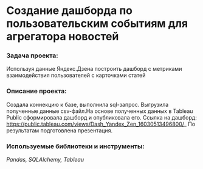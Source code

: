 # **Создание дашборда по пользовательским событиям для агрегатора новостей**

### **Задача проекта:**
Используя данные Яндекс.Дзена построить дашборд с метриками взаимодействия пользователей с карточками статей
### **Описание проекта:**
Создала коннекцию к базе, выполнила sql-запрос. Выгрузила полученные данные csv-файл.На основе полученных данных в Tableau Public сформировала дашборд и опубликовала его.
Ссылка на дашборд: https://public.tableau.com/views/Dash_Yandex_Zen_16030513496800/_
По результатам подготовлена презентация.
### **Используемые библиотеки и инструменты:**
*Pandas, SQLAlchemy, Tableau*